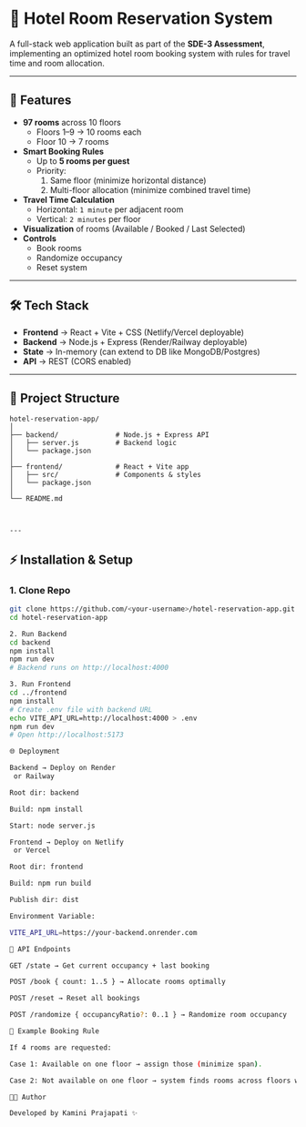 # 🏨 Hotel Room Reservation System

A full-stack web application built as part of the **SDE-3 Assessment**, implementing an optimized hotel room booking system with rules for travel time and room allocation.

---

## 🚀 Features

- **97 rooms** across 10 floors  
  - Floors 1–9 → 10 rooms each  
  - Floor 10 → 7 rooms  
- **Smart Booking Rules**  
  - Up to **5 rooms per guest**  
  - Priority:  
    1. Same floor (minimize horizontal distance)  
    2. Multi-floor allocation (minimize combined travel time)  
- **Travel Time Calculation**  
  - Horizontal: `1 minute` per adjacent room  
  - Vertical: `2 minutes` per floor  
- **Visualization** of rooms (Available / Booked / Last Selected)  
- **Controls**  
  - Book rooms  
  - Randomize occupancy  
  - Reset system  

---

## 🛠 Tech Stack

- **Frontend** → React + Vite + CSS (Netlify/Vercel deployable)  
- **Backend** → Node.js + Express (Render/Railway deployable)  
- **State** → In-memory (can extend to DB like MongoDB/Postgres)  
- **API** → REST (CORS enabled)  

---

## 📂 Project Structure

```text
hotel-reservation-app/
│
├── backend/              # Node.js + Express API
│   ├── server.js         # Backend logic
│   └── package.json
│
├── frontend/             # React + Vite app
│   ├── src/              # Components & styles
│   └── package.json
│
└── README.md



---
```



## ⚡ Installation & Setup

### 1. Clone Repo
```bash
git clone https://github.com/<your-username>/hotel-reservation-app.git
cd hotel-reservation-app

2. Run Backend
cd backend
npm install
npm run dev
# Backend runs on http://localhost:4000

3. Run Frontend
cd ../frontend
npm install
# Create .env file with backend URL
echo VITE_API_URL=http://localhost:4000 > .env
npm run dev
# Open http://localhost:5173

🌐 Deployment

Backend → Deploy on Render
 or Railway

Root dir: backend

Build: npm install

Start: node server.js

Frontend → Deploy on Netlify
 or Vercel

Root dir: frontend

Build: npm run build

Publish dir: dist

Environment Variable:

VITE_API_URL=https://your-backend.onrender.com

📌 API Endpoints

GET /state → Get current occupancy + last booking

POST /book { count: 1..5 } → Allocate rooms optimally

POST /reset → Reset all bookings

POST /randomize { occupancyRatio?: 0..1 } → Randomize room occupancy

🎯 Example Booking Rule

If 4 rooms are requested:

Case 1: Available on one floor → assign those (minimize span).

Case 2: Not available on one floor → system finds rooms across floors with minimum travel time.

👩‍💻 Author

Developed by Kamini Prajapati ✨


